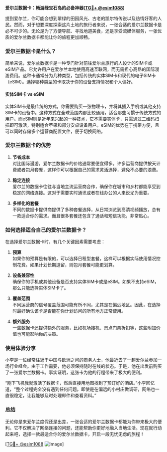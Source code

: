 **爱尔兰数据卡：畅游绿宝石岛的必备神器[[TG💪+ @esim1088](https://t.me/s/esim1088)]**

提到爱尔兰，你可能会想到翠绿的田园风光、古老的凯尔特传说以及热情好客的人民。然而，对于想要深度探索这片土地的旅行者来说，一张合适的爱尔兰数据卡是必不可少的。无论是为了方便导航、寻找地道美食，还是享受流媒体服务，一张优质的爱尔兰数据卡都能让你的旅程更加顺畅。

### 爱尔兰数据卡是什么？

简单来说，爱尔兰数据卡是一种专门针对前往爱尔兰旅行的人设计的SIM卡或eSIM产品。它允许用户在爱尔兰本地使用高速互联网，而无需担心高昂的国际漫游费用。这种卡通常分为几种类型，包括传统的实体SIM卡和现代的电子SIM卡（eSIM）。选择哪种类型的卡取决于你的设备支持情况和个人偏好。

#### 实体SIM卡 vs eSIM

实体SIM卡是最传统的方式，你需要购买一张物理卡，并将其插入手机或其他支持SIM卡的设备中。这种方式在全球范围内都比较通用，适合那些习惯于传统方式的用户。而eSIM则是近年来兴起的一种技术，它不需要实体卡，只需通过二维码扫描即可激活，特别适合苹果和部分安卓设备用户。eSIM的优势在于携带方便，且可以同时存储多个运营商配置文件，便于切换网络。

### 爱尔兰数据卡的优势

1. **节省成本**  
   对比国际漫游，爱尔兰数据卡的价格通常要便宜得多。许多运营商提供按天计费或者包月套餐，这样你可以根据自己的需求灵活选择，避免不必要的浪费。

2. **稳定连接**  
   爱尔兰的数据卡往往与当地主流运营商合作，确保你在城市和乡村都能享受到稳定的网络连接。这对于需要实时通讯或者在线办公的人来说尤为重要。

3. **多样化的套餐**  
   不同的数据卡提供商提供了多种套餐选择，从日常浏览到高清视频播放，总有一款适合你的需求。而且很多套餐还包含了通话和短信功能，非常贴心。

### 如何选择适合自己的爱尔兰数据卡？

在选择爱尔兰数据卡时，有几个关键因素需要考虑：

1. **预算**  
   如果你的预算是有限的，可以选择日租型套餐，这样可以根据实际使用情况控制花费。如果计划长期逗留，则包月套餐可能更划算。

2. **设备兼容性**  
   确保你的手机或其他设备是否支持实体SIM卡或是eSIM。如果不支持eSIM，那么只能选择实体SIM卡了。

3. **覆盖范围**  
   不同运营商的信号覆盖范围可能有所不同，尤其是在偏远地区。因此，在选择时最好确认该卡是否能在你计划访问的所有地方正常使用。

4. **额外服务**  
   一些数据卡还提供额外的服务，比如机场接机、景点门票折扣等，这些附加价值也可能影响你的决策。

### 使用体验分享

小李是一位经常往返于中国与欧洲之间的商务人士，他最近去了一趟爱尔兰参加一场行业峰会。由于工作需要，他必须保持随时在线的状态。于是，他在出发前购买了一张爱尔兰数据卡。事实证明，这张卡为他的行程带来了极大的便利。

“刚下飞机我就激活了数据卡，然后直接用地图找到了预订好的酒店。”小李回忆道，“整个过程完全没有遇到任何问题。即使是在偏远的小村庄做调研，网络也一直很稳定，让我能够及时处理邮件和查看资料。”

### 总结

无论你是来爱尔兰度假还是出差，一张合适的爱尔兰数据卡都能为你带来极大的便利。它不仅解决了网络连接的问题，还能帮助你更好地融入当地生活。现在就行动起来吧，选择一款最适合你的爱尔兰数据卡，开启一段无忧无虑的旅程！

[[TG💪+ @esim1088](https://t.me/s/esim1088) ![Image](https://i.postimg.cc/4NQfJmqS/Snipaste-2025-05-13-00-14-12.png)]